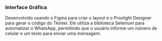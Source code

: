 ### Interface Gráfica

Desenvolvido usando o Figma para criar o layout e o Proxlight Designer para gerar o código do Tkinter. Ele utiliza a biblioteca Selenium para automatizar o WhatsApp, permitindo que o usuário informe um número de celular e um texto para enviar uma mensagem.
